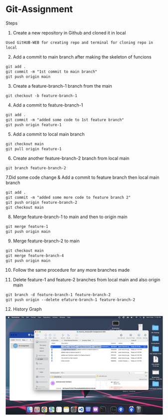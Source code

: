 # Git-Assignment

Steps

1. Create a new repository in Github and cloned it in local

```
Used GitHUB-WEB for creating repo and terminal for cloning repo in local
```

2. Add a commit to main branch after making the skeleton of funcions

```
git add .
git commit -m "1st commit to main branch"
git push origin main
```

3. Create a feature-branch-1 branch from the main

```
git checkout -b feature-branch-1
```

4. Add a commit to feature-branch-1 

```
git add .
git commit -m "added some code to 1st feature branch"
git push origin feature-1
```

5. Add a commit to local main branch 

```
git checkout main
git pull origin feature-1

```

6. Create another feature-branch-2 branch from local main

```
git branch feature-branch-2
```

7.Did some code change & Add a commit to feature branch then local main branch 

```
git add .
git commit -m "added some more code to feature branch 2"
git push origin feature-branch-2
git checkout main
```

8. Merge feature-branch-1 to main and then to origin main

```
git merge feature-1
git push origin main
```

9. Merge feature-branch-2 to main

```
git checkout main
git merge feature-branch-4
git push origin main
```
10. Follow the same procedure for any more branches made

11. Delete feature-1 and feature-2 branches from local main and also origin main

```
git branch -d feature-branch-1 feature-branch-2 
git push origin --delete efature-branch-1 feature-branch-2 
```

12. History Graph

![History Graph](https://github.com/aniket-sigmoid/Git-Assignment/blob/main/Screenshot%202023-03-06%20at%2011.30.52%20PM.png)

